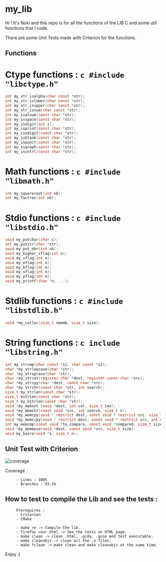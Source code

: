 # my_lib

Hi ! It's Noki and this repo is for all the functions of the LIB C and some util functions that I code.

There are some Unit Tests made with Criterion for the functions.

## Functions

# Ctype functions : ```c #include "libctype.h" ```
```c
int my_str_isalpha(char const *str);
int my_str_islower(char const *str);
int my_str_isupper(char const *str);
int my_str_isnum(char const *str);
int my_isalnum(const char *str);
int my_isspace(const char *str);
int my_isdigit(int i);
int my_isprint(const char *str);
int my_isxdigit(const char *str);
int my_isblank(const char *str);
int my_ispunct(const char *str);
int my_isgraph(const char *str);
int my_iscntrl(const char *str);
```

# Math functions : ```c #include "libmath.h" ```
```c
int my_squareroot(int nb);
int my_factrec(int nb);
```

# Stdio functions : ```c #include "libstdio.h" ```
```c
void my_putchar(char c);
int my_putstr(char *str);
void my_put_nbr(int nb);
void my_higher_xflag(int n);
void my_xflag(int n);
void my_oflag(int n);
void my_bflag(int n);
void my_uflag(int n);
void my_pflag(int n);
void my_printf(char *n, ...);
```

# Stdlib functions : ```c #include "libstdlib.h" ```
```c
void *my_calloc(size_t nmemb, size_t size);
```

# String functions : ```c include "libstring.h" ```
```c
int my_strcmp(char const *s1, char const *s2);
char *my_strlowcase(char *str);
char *my_strupcase(char *str);
char *my_strcat(register char *dest, register const char *src);
char *my_strcpy(char *dest, const char *src);
char *my_strchr(const char *str, int search);
size_t my_strlen(const char *str);
size_t kstrlen(const char *str);
size_t my_kstrlen(const char *str);
void *my_memset (void *dest, int val, size_t len);
void *my_memchr(const void *src, int search, size_t n);
void *my_memcpy(void * restrict dest, const void * restrict src, size_t len);
void *my_memccpy(void * restrict dest, const void * restrict src, int c, size_t n);
int my_memcmp(const void *to_compare, const void *compared, size_t size);
void *my_memmove(void *dest, const void *src, size_t size);
void my_bzero(void *s, size_t n);
```

## Unit Test with Criterion

![coverage](https://user-images.githubusercontent.com/72025226/138173352-f47d264a-2445-4b0a-abb4-95a765279cad.jpeg)

Coverage :

         - Lines : 100%
         - Branches : 93.3%

## How to test to compile the Lib and see the tests :
         Prerequires :
         - Criterion
         - CMake

         - make re -> Compile the lib.
         - firefox covr.html -> See the tests on HTML page.
         - make clean -> clean .html, .gcda, .gcno and test executable.
         - make cleanobjs -> clean all the .o files.
         - make fclean -> make clean and make cleanobjs at the same time.

Enjoy :)
